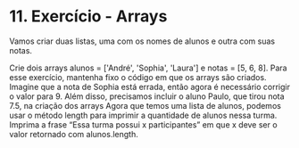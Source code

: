 # 11. Exercício - Arrays

Vamos criar duas listas, uma com os nomes de alunos e outra com suas notas.

Crie dois arrays alunos = ['André', 'Sophia', 'Laura'] e notas = [5, 6, 8]. Para esse exercício, mantenha fixo o código em que os arrays são criados.
Imagine que a nota de Sophia está errada, então agora é necessário corrigir o valor para 9. Além disso, precisamos incluir o aluno Paulo, que tirou nota 7.5, na criação dos arrays
Agora que temos uma lista de alunos, podemos usar o método length para imprimir a quantidade de alunos nessa turma. Imprima a frase “Essa turma possui x participantes” em que x deve ser o valor retornado com alunos.length.
